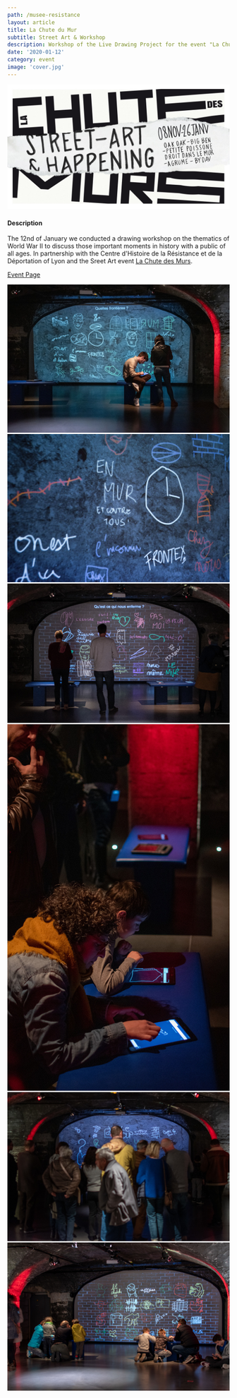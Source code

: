 ```yaml
---
path: /musee-resistance
layout: article
title: La Chute du Mur
subtitle: Street Art & Workshop
description: Workshop of the Live Drawing Project for the event "La Chute du Mur" at the resistance Museum in Lyon, France
date: '2020-01-12'
category: event
image: 'cover.jpg'
---
```


![Cover](cover.jpg)

#### Description

The 12nd of January we conducted a drawing workshop on the thematics of World War II to discuss those important moments in history with a public of all ages. In partnership with the Centre d'Histoire de la Résistance et de la Déportation of Lyon and the Sreet Art event [La Chute des Murs](//www.facebook.com/events/391944598374055/).

[Event Page](https://www.lyon.fr/evenement/exposition/la-chute-des-murs)

<photo-grid>
<img src="CHRD-3.jpg"/>
<img src="CHRD-4.jpg"/>
<img src="CHRD-5.jpg"/>
<img src="CHRD-6.jpg"/>
<img src="CHRD-2.jpg"/>
<img src="CHRD-1.jpg"/>
</photo-grid>
